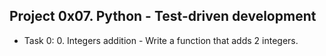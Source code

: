## Project 0x07. Python - Test-driven development

- Task 0: 0. Integers addition - Write a function that adds 2 integers. 
